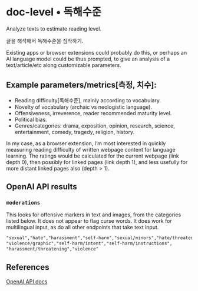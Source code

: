 # doc-level • 독해수준

Analyze texts to estimate reading level. 

글을 해석해서 독해수준을 짐작하기.

Existing apps or browser extensions could probably do this, or perhaps an AI language model could be thus prompted, to give an analysis of a text/article/etc along customizable parameters.

## Example parameters/metrics[측정, 치수]:

- Reading difficulty[독해수준], mainly according to vocabulary.
- Novelty of vocabulary (archaic vs neologistic language).
- Offensiveness, irreverence, reader recommended maturity level.
- Political bias.
- Genres/categories: drama, exposition, opinion, research, science, entertainment, comedy, tragedy, religion, history.

In my case, as a browser extension, I’m most interested in quickly measuring reading difficulty of written webpage content for language learning. The ratings would be calculated for the current webpage (link depth 0), then possibly for linked pages (link depth 1), and less usefully for more distant linked pages also (depth > 1).

## OpenAI API results

### `moderations`

This looks for offensive markers in text and images, from the categories listed below. It does not appear to flag curse words. It does work for multilingual input, as do all other endpoints that take text input.

```txt
"sexual","hate","harassment","self-harm","sexual/minors","hate/threatening",
"violence/graphic","self-harm/intent","self-harm/instructions",
"harassment/threatening","violence"
```

## References

[OpenAI API docs](https://platform.openai.com/docs/overview)
